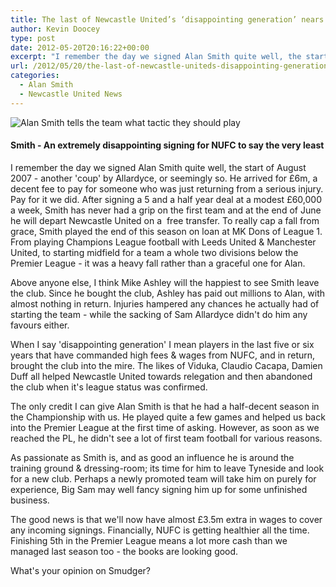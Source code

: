 ```yaml
---
title: The last of Newcastle United’s ‘disappointing generation’ nears the door
author: Kevin Doocey
type: post
date: 2012-05-20T20:16:22+00:00
excerpt: "I remember the day we signed Alan Smith quite well, the start of August 2007 - another 'coup' by Allardyce, or seemingly so. He arrived for £6m, a decent fee to pay.."
url: /2012/05/20/the-last-of-newcastle-uniteds-disappointing-generation-nears-the-door/
categories:
  - Alan Smith
  - Newcastle United News
---
```


![Alan Smith tells the team what tactic they should play](https://www.tynetime.com/wp-content/uploads/2012/05/Alan-Smith-Newcastle-2012.jpg "Alan-Smith-Newcastle-2012")

#### Smith - An extremely disappointing signing for NUFC to say the very least

I remember the day we signed Alan Smith quite well, the start of August 2007 - another 'coup' by Allardyce, or seemingly so. He arrived for £6m, a decent fee to pay for someone who was just returning from a serious injury. Pay for it we did. After signing a 5 and a half year deal at a modest £60,000 a week, Smith has never had a grip on the first team and at the end of June he will depart Newcastle United on a  free transfer. To really cap a fall from grace, Smith played the end of this season on loan at MK Dons of League 1. From playing Champions League football with Leeds United & Manchester United, to starting midfield for a team a whole two divisions below the Premier League - it was a heavy fall rather than a graceful one for Alan.

Above anyone else, I think Mike Ashley will the happiest to see Smith leave the club. Since he bought the club, Ashley has paid out millions to Alan, with almost nothing in return. Injuries hampered any chances he actually had of starting the team - while the sacking of Sam Allardyce didn't do him any favours either.

When I say 'disappointing generation' I mean players in the last five or six years that have commanded high fees & wages from NUFC, and in return, brought the club into the mire. The likes of Viduka, Claudio Cacapa, Damien Duff all helped Newcastle United towards relegation and then abandoned the club when it's league status was confirmed.

The only credit I can give Alan Smith is that he had a half-decent season in the Championship with us. He played quite a few games and helped us back into the Premier League at the first time of asking. However, as soon as we reached the PL, he didn't see a lot of first team football for various reasons.

As passionate as Smith is, and as good an influence he is around the training ground & dressing-room; its time for him to leave Tyneside and look for a new club. Perhaps a newly promoted team will take him on purely for experience, Big Sam may well fancy signing him up for some unfinished business.

The good news is that we'll now have almost £3.5m extra in wages to cover any incoming signings. Financially, NUFC is getting healthier all the time. Finishing 5th in the Premier League means a lot more cash than we managed last season too - the books are looking good.

What's your opinion on Smudger?
